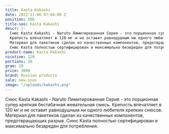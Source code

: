 ```yaml
---
title: Kasta Kakashi
date: 2022-11-06 07:04:00 Z
position: 106
title-seo: Kasta Kakashi
descr: |-
  Снюс Kasta Kakashi - Naruto Лимитированная Серия - это порционная супер крепкая бестабачная жевательная смесь.
  Крепость впечатляет в 120 мг и не оставит равнодушным ни одного любителя крепких снюсов.
  Материал для пакетиков сделан из качественных компонентов, предотвращающих разрыв.
  Снюс Kasta полностью сертифицирован и максимально безвреден для потребления.
product-name: Kasta Kakashi
nicotine: 120
portions: 20
gram: 20
price: 3000
brand: Russian products
sale: new-snus
image: "/uploads/kakashi.png"
---
```


Снюс Kasta Kakashi - Naruto Лимитированная Серия - это порционная супер крепкая бестабачная жевательная смесь.
Крепость впечатляет в 120 мг и не оставит равнодушным ни одного любителя крепких снюсов.
Материал для пакетиков сделан из качественных компонентов, предотвращающих разрыв.
Снюс Kasta полностью сертифицирован и максимально безвреден для потребления.